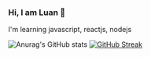 ### Hi, I am Luan 👋
I'm learning javascript, reactjs, nodejs


![Anurag's GitHub stats](https://github-readme-stats.vercel.app/api?username=LuanThanh10d&show_icons=true&theme=dark)
[![GitHub Streak](https://streak-stats.demolab.com/?user=LuanThanh10d&theme=dark)](https://git.io/streak-stats)


